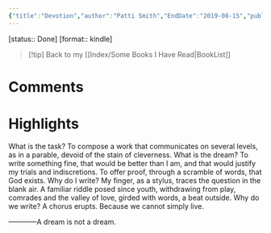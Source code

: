 ```yaml
---
{"title":"Devotion","author":"Patti Smith","EndDate":"2019-08-15","publisher":null,"dg-publish":true,"permalink":"/BookNotes/Devotion/","dgPassFrontmatter":true,"noteIcon":""}
---
```


[status:: Done]
[format:: kindle]

>[!tip] Back to my [[Index/Some Books I Have Read\|BookList]]

# Comments

# Highlights


What is the task? To compose a work that communicates on several levels, as in a parable, devoid of the stain of cleverness.
What is the dream? To write something fine, that would be better than I am, and that would justify my trials and indiscretions. To offer proof, through a scramble of words, that God exists.
Why do I write? My finger, as a stylus, traces the question in the blank air. A familiar riddle posed since youth, withdrawing from play, comrades and the valley of love, girded with words, a beat outside.
Why do we write? A chorus erupts.
Because we cannot simply live.

————A dream is not a dream.